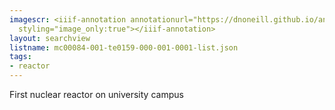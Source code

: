 ```yaml
---
imagescr: <iiif-annotation annotationurl="https://dnoneill.github.io/annotations/mc00084-001-te0159-000-001-0001-2.json"
  styling="image_only:true"></iiif-annotation>
layout: searchview
listname: mc00084-001-te0159-000-001-0001-list.json
tags:
- reactor
---
```

First nuclear reactor on university campus